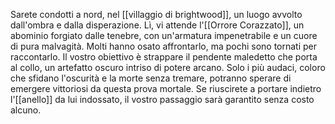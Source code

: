 Sarete condotti a nord, nel [[villaggio di brightwood]], un luogo avvolto dall'ombra e dalla disperazione. Lì, vi attende l'[[Orrore Corazzato]], un abominio forgiato dalle tenebre, con un'armatura impenetrabile e un cuore di pura malvagità. Molti hanno osato affrontarlo, ma pochi sono tornati per raccontarlo. Il vostro obiettivo è strappare il pendente maledetto che porta al collo, un artefatto oscuro intriso di potere arcano. Solo i più audaci, coloro che sfidano l'oscurità e la morte senza tremare, potranno sperare di emergere vittoriosi da questa prova mortale. Se riuscirete a portare indietro l'[[anello]] da lui indossato, il vostro passaggio sarà garantito senza costo alcuno. 